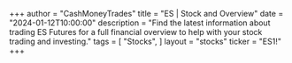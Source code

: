 +++
author = "CashMoneyTrades"
title = "ES | Stock and Overview"
date = "2024-01-12T10:00:00"
description = "Find the latest information about trading ES Futures for a full financial overview to help with your stock trading and investing."
tags = [
   "Stocks",
]
layout = "stocks"
ticker = "ES1!"
+++
